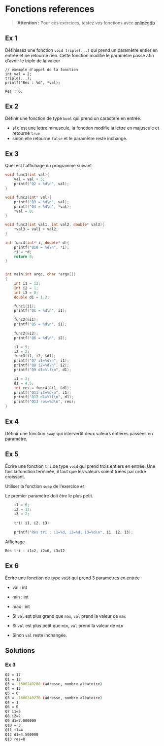 # Fonctions references 

> **Attention :** Pour ces exercices, testez vos fonctions avec [onlinegdb](https://www.onlinegdb.com)

## Ex 1
Définissez une fonction `void triple(...)` qui prend un paramètre entier en entrée et ne retourne rien.
Cette fonction modifie le paramètre passé afin d'avoir le triple de la valeur

```
// exemple d'appel de la fonction
int val = 2;
triple(...);
printf("Res : %d", *val);
```

```console
Res : 6;
```

## Ex 2
Définir une fonction de type `bool` qui prend un caractère en entrée.
- si c'est une lettre minuscule, la fonction modifie la lettre en majuscule et retourne `true`
- sinon elle retourne `false` et le paramètre reste inchangé.

## Ex 3
Quel est l'affichage du programme suivant

```C
void func1(int val){
    val = val + 5;
    printf("Q2 = %d\n", val);
}

void func2(int* val){
    printf("Q3 = %d\n", val);
    printf("Q4 = %d\n", *val);
    *val = 0;
}

void func3(int val1, int val2, double* val3){
    *val3 = val1 + val2;
}

int func4(int* i, double* d){
    printf("Q10 = %d\n", *i);
    *i = *d;
    return 8;
}


int main(int argc, char *argv[])
{
    int i1 = 12;
    int i2 = 1;
    int i3 = 0;
    double d1 = 1.2;

    func1(i1);
    printf("Q1 = %d\n", i1);

    func2(&i1);
    printf("Q5 = %d\n", i1);
    
    func2(&i2);
    printf("Q6 = %d\n", i2);

    i1 = 5;
    i2 = 2;
    func3(i1, i2, &d1);
    printf("Q7 i1=%d\n", i1);
    printf("Q8 i2=%d\n", i2);
    printf("Q9 d1=%lf\n", d1);

    i1 = 3;
    d1 = 4.5;
    int res = func4(&i1, &d1);
    printf("Q11 i1=%d\n", i1);
    printf("Q12 d1=%lf\n", d1);
    printf("Q13 res=%d\n", res);
}
```

## Ex 4
Définir une fonction `swap` qui intervertit deux valeurs entières passées en paramètre.


## Ex 5
Écrire une fonction `tri` de type `void` qui prend trois entiers en entrée.
Une fois la fonction terminée, il faut que les valeurs soient triées par ordre croissant.

Utiliser la fonction `swap` de l'exercice `#4`

Le premier paramètre doit être le plus petit.

```C
    i1 = 6;
    i2 = 12;
    i3 = 2;
    
    tri( i1, i2, i3)
    
    printf("Res tri : i1=%d, i2=%d, i3=%d\n", i1, i2, i3);
```

Affichage
```console
Res tri : i1=2, i2=6, i3=12
```

## Ex 6
Écrire une fonction de type `void` qui prend 3 paramètres en entrée
- val : int
- min : int
- max : int

- Si `val` est plus grand que `max`, `val` prend la valeur de `max`
- Si `val` est plus petit que `min`, `val` prend la valeur de `min`
- Sinon `val` reste inchangée.


## Solutions
### Ex 3
```BASH
Q2 = 17
Q1 = 12
Q3 = -1600249280 (adresse, nombre aléatoire)
Q4 = 12
Q5 = 0
Q3 = -1600249276 (adresse, nombre aléatoire)
Q4 = 1
Q6 = 0
Q7 i1=5
Q8 i2=2
Q9 d1=7.000000
Q10 = 3
Q11 i1=4
Q12 d1=4.500000
Q13 res=8
```
